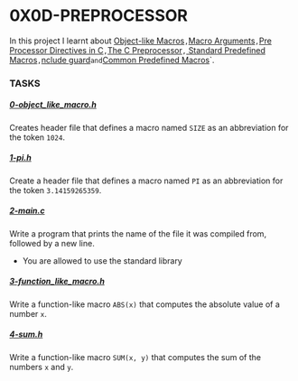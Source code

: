 # 0X0D-PREPROCESSOR
In this project I learnt about [Object-like Macros](https://gcc.gnu.org/onlinedocs/gcc-5.1.0/cpp/Object-like-Macros.html#Object-like-Macros)`,`[Macro Arguments](https://gcc.gnu.org/onlinedocs/gcc-5.1.0/cpp/Macro-Arguments.html#Macro-Arguments)`,`[Pre Processor Directives in C](https://www.youtube.com/watch?v=X6HiYbY3Uak)`,`[The C Preprocessor](https://www.cprogramming.com/tutorial/cpreprocessor.html)`,`[
Standard Predefined Macros](https://gcc.gnu.org/onlinedocs/gcc-5.1.0/cpp/Standard-Predefined-Macros.html#Standard-Predefined-Macros)`,`[nclude guard](https://en.wikipedia.org/wiki/Include_guard)` and `[Common Predefined Macros](https://gcc.gnu.org/onlinedocs/gcc-5.1.0/cpp/Common-Predefined-Macros.html#Common-Predefined-Macros)`.

### TASKS

##### [0-object_like_macro.h](https://github.com/Dalvin984/alx-low_level_programming/blob/master/0x0D-preprocessor/0-object_like_macro.h)
Creates header file that defines a macro named `SIZE` as an abbreviation for the token `1024`.

##### [1-pi.h](https://github.com/Dalvin984/alx-low_level_programming/blob/master/0x0D-preprocessor/1-pi.h)
Create a header file that defines a macro named `PI` as an abbreviation for the token `3.14159265359`.

##### [2-main.c](https://github.com/Dalvin984/alx-low_level_programming/blob/master/0x0D-preprocessor/2-main.c)
Write a program that prints the name of the file it was compiled from, followed by a new line.
* You are allowed to use the standard library

##### [3-function_like_macro.h](https://github.com/Dalvin984/alx-low_level_programming/blob/master/0x0D-preprocessor/3-function_like_macro.h)
Write a function-like macro `ABS(x)` that computes the absolute value of a number `x`.

##### [4-sum.h](https://github.com/Dalvin984/alx-low_level_programming/blob/master/0x0D-preprocessor/4-sum.h)
Write a function-like macro `SUM(x, y)` that computes the sum of the numbers `x` and `y`.

